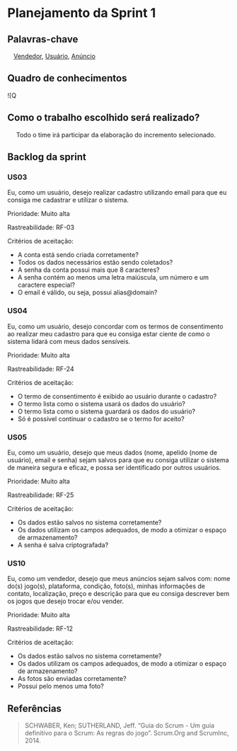 # Planejamento da Sprint 1

## Palavras-chave

&emsp;[Vendedor](../../../../desenho/base/1.1/lexico/#l7-usuario), [Usuário](../../../../desenho/base/1.1/lexico/#l7-usuario), [Anúncio](../../../../desenho/base/1.1/lexico/#l1-anuncio)

## Quadro de conhecimentos

![Q

## Como o trabalho escolhido será realizado?

<p style="text-indent: 20px; text-align: justify">
Todo o time irá participar da elaboração do incremento selecionado.
</p>

## Backlog da sprint

### US03

Eu, como um usuário, desejo realizar cadastro utilizando email para que eu consiga me cadastrar e utilizar o sistema.

Prioridade: Muito alta

Rastreabilidade: RF-03

Critérios de aceitação:

- A conta está sendo criada corretamente?
- Todos os dados necessários estão sendo coletados?
- A senha da conta possui mais que 8 caracteres?
- A senha contém ao menos uma letra maiúscula, um número e um caractere especial?
- O email é válido, ou seja, possui alias@domain?

### US04

Eu, como um usuário, desejo concordar com os termos de consentimento ao realizar meu cadastro para que eu consiga estar ciente de como o sistema lidará com meus dados sensíveis.

Prioridade: Muito alta

Rastreabilidade: RF-24

Critérios de aceitação:

- O termo de consentimento é exibido ao usuário durante o cadastro?
- O termo lista como o sistema usará os dados do usuário?
- O termo lista como o sistema guardará os dados do usuário?
- Só é possível continuar o cadastro se o termo for aceito?

### US05

Eu, como um usuário, desejo que meus dados (nome, apelido (nome de usuário), email e senha) sejam salvos para que eu consiga utilizar o sistema de maneira segura e eficaz, e possa ser identificado por outros usuários.

Prioridade: Muito alta

Rastreabilidade: RF-25

Critérios de aceitação:

- Os dados estão salvos no sistema corretamente?
- Os dados utilizam os campos adequados, de modo a otimizar o espaço de armazenamento?
- A senha é salva criptografada?

### US10

Eu, como um vendedor, desejo que meus anúncios sejam salvos com: nome do(s) jogo(s), plataforma, condição, foto(s), minhas informações de contato, localização, preço e descrição para que eu consiga descrever bem os jogos que desejo trocar e/ou vender.

Prioridade: Muito alta

Rastreabilidade: RF-12

Critérios de aceitação:

- Os dados estão salvos no sistema corretamente?
- Os dados utilizam os campos adequados, de modo a otimizar o espaço de armazenamento?
- As fotos são enviadas corretamente?
- Possui pelo menos uma foto?

## Referências

> SCHWABER, Ken; SUTHERLAND, Jeff. “Guia do Scrum - Um guia definitivo para o Scrum: As regras do jogo”. Scrum.Org and ScrumInc, 2014.
